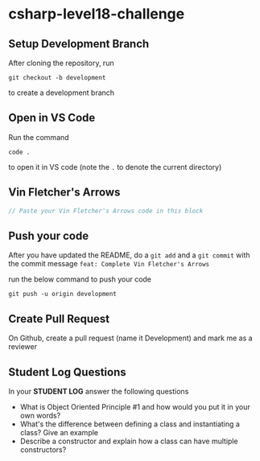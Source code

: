 # csharp-level18-challenge

## Setup Development Branch
After cloning the repository, run

```
git checkout -b development
```

to create a development branch

## Open in VS Code 

Run the command 

```
code .
```

to open it in VS code (note the `.` to denote the current directory)

## Vin Fletcher's Arrows

```csharp
// Paste your Vin Fletcher's Arrows code in this block
```


## Push your code

After you have updated the README, do a `git add` and a `git commit` with the commit message `feat: Complete Vin Fletcher's Arrows`

run the below command to push your code

```
git push -u origin development
```

## Create Pull Request
On Github, create a pull request (name it Development) and mark me as a reviewer

## Student Log Questions

In your **STUDENT LOG** answer the following questions

- What is Object Oriented Principle #1 and how would you put it in your own words?
- What's the difference between defining a class and instantiating a class? Give an example 
- Describe a constructor and explain how a class can have multiple constructors?
